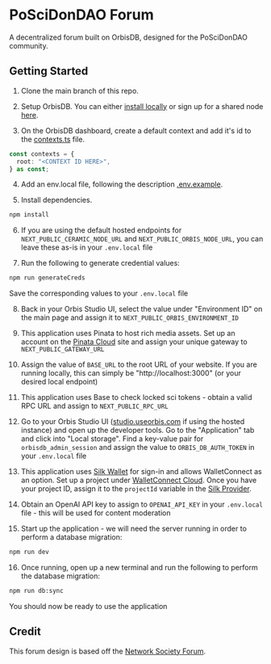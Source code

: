 # PoSciDonDAO Forum

A decentralized forum built on OrbisDB, designed for the PoSciDonDAO community.

## Getting Started

1. Clone the main branch of this repo.

2. Setup OrbisDB.
   You can either [install locally](https://www.youtube.com/watch?v=8embizFvI-U) or sign up for a shared node [here](https://studio.useorbis.com/).

3. On the OrbisDB dashboard, create a default context and add it's id to the [contexts.ts](shared/orbis/contexts.ts) file.

```ts
const contexts = {
  root: "<CONTEXT ID HERE>",
} as const;
```

4. Add an env.local file, following the description [.env.example](.env.example).

5. Install dependencies.

```bash
npm install
```

6. If you are using the default hosted endpoints for `NEXT_PUBLIC_CERAMIC_NODE_URL` and `NEXT_PUBLIC_ORBIS_NODE_URL`, you can leave these as-is in your `.env.local` file

7. Run the following to generate credential values:

```bash
npm run generateCreds
```

Save the corresponding values to your `.env.local` file

8. Back in your Orbis Studio UI, select the value under "Environment ID" on the main page and assign it to `NEXT_PUBLIC_ORBIS_ENVIRONMENT_ID`

9. This application uses Pinata to host rich media assets. Set up an account on the [Pinata Cloud](https://app.pinata.cloud/auth/signin) site and assign your unique gateway to `NEXT_PUBLIC_GATEWAY_URL`

10. Assign the value of `BASE_URL` to the root URL of your website. If you are running locally, this can simply be "http://localhost:3000" (or your desired local endpoint)

11. This application uses Base to check locked sci tokens - obtain a valid RPC URL and assign to `NEXT_PUBLIC_RPC_URL`

12. Go to your Orbis Studio UI ([studio.useorbis.com](https://studio.useorbis.com/) if using the hosted instance) and open up the developer tools. Go to the "Application" tab and click into "Local storage". Find a key-value pair for `orbisdb_admin_session` and assign the value to `ORBIS_DB_AUTH_TOKEN` in your `.env.local` file

13. This application uses [Silk Wallet](https://www.silk.sc/) for sign-in and allows WalletConnect as an option. Set up a project under [WalletConnect Cloud](https://cloud.reown.com/). Once you have your project ID, assign it to the `projectId` variable in the [Silk Provider](app/_providers/silk/provider.tsx).

14. Obtain an OpenAI API key to assign to `OPENAI_API_KEY` in your `.env.local` file - this will be used for content moderation

15. Start up the application - we will need the server running in order to perform a database migration:

```bash
npm run dev
```

16. Once running, open up a new terminal and run the following to perform the database migration:

```bash
npm run db:sync
```

You should now be ready to use the application

## Credit

This forum design is based off the [Network Society Forum](https://github.com/JM-M/nsforum-revamp). 